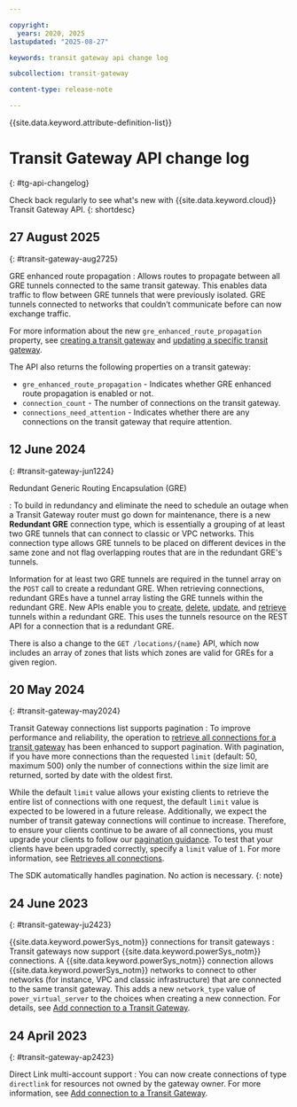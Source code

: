 ```yaml
---

copyright:
  years: 2020, 2025
lastupdated: "2025-08-27"

keywords: transit gateway api change log

subcollection: transit-gateway

content-type: release-note

---
```


{{site.data.keyword.attribute-definition-list}}

# Transit Gateway API change log
{: #tg-api-changelog}

Check back regularly to see what's new with {{site.data.keyword.cloud}} Transit Gateway API.
{: shortdesc}

## 27 August 2025
{: #transit-gateway-aug2725}

GRE enhanced route propagation
:    Allows routes to propagate between all GRE tunnels connected to the same transit gateway. This enables data traffic to flow between GRE tunnels that were previously isolated. GRE tunnels connected to networks that couldn’t communicate before can now exchange traffic. 

For more information about the new `gre_enhanced_route_propagation` property, see [creating a transit gateway](/apidocs/transit-gateway#create-transit-gateway) and [updating a specific transit gateway](/apidocs/transit-gateway#update-transit-gateway).
        
The API also returns the following properties on a transit gateway:

* `gre_enhanced_route_propagation` - Indicates whether GRE enhanced route propagation is enabled or not.
* `connection_count` - The number of connections on the transit gateway.
* `connections_need_attention` - Indicates whether there are any connections on the transit gateway that require attention.

## 12 June 2024
{: #transit-gateway-jun1224}

Redundant Generic Routing Encapsulation (GRE)

:    To build in redundancy and eliminate the need to schedule an outage when a Transit Gateway router must go down for maintenance, there is a new **Redundant GRE**  connection type, which is essentially a grouping of at least two GRE tunnels that can connect to classic or VPC networks. This connection type allows GRE tunnels to be placed on different devices in the same zone and not flag overlapping routes that are in the redundant GRE's tunnels.

   Information for at least two GRE tunnels are required in the tunnel array on the `POST` call to create a redundant GRE. When retrieving connections, redundant GREs have a tunnel array listing the GRE tunnels within the redundant GRE. New APIs enable you to [create](/apidocs/transit-gateway?code=go#create-transit-gateway-gre-tunnel), [delete](/apidocs/transit-gateway?code=go#delete-transit-gateway-connection-tunnels), [update](/apidocs/transit-gateway?code=go#update-transit-gateway-connection-tunnels), and [retrieve](/apidocs/transit-gateway?code=go#get-transit-gateway-connection-tunnels) tunnels within a redundant GRE. This uses the tunnels resource on the REST API for a connection that is a redundant GRE.

   There is also a change to the `GET /locations/{name}` API, which now includes an array of zones that lists which zones are valid for GREs for a given region.

## 20 May 2024
{: #transit-gateway-may2024}

Transit Gateway connections list supports pagination
:    To improve performance and reliability, the operation to [retrieve all connections for a transit gateway](/apidocs/transit-gateway#list-transit-gateway-connections) has been enhanced to support pagination. With pagination, if you have more connections than the requested `limit` (default: 50, maximum 500) only the number of connections within the size limit are returned, sorted by date with the oldest first.

   While the default `limit` value allows your existing clients to retrieve the entire list of connections with one request, the default `limit` value is expected to be lowered in a future release. Additionally, we expect the number of transit gateway connections will continue to increase. Therefore, to ensure your clients continue to be aware of all connections, you must upgrade your clients to follow our [pagination guidance](/apidocs/transit-gateway#api-pagination). To test that your clients have been upgraded correctly, specify a `limit` value of `1`. For more information, see [Retrieves all connections](/apidocs/transit-gateway?code=go#list-connections).

   The SDK automatically handles pagination. No action is necessary.
   {: note} 

## 24 June 2023
{: #transit-gateway-ju2423}

{{site.data.keyword.powerSys_notm}} connections for transit gateways
:    Transit gateways now support {{site.data.keyword.powerSys_notm}} connections. A {{site.data.keyword.powerSys_notm}} connection allows {{site.data.keyword.powerSys_notm}} networks to connect to other networks (for instance, VPC and classic infrastructure) that are connected to the same transit gateway. This adds a new `network_type` value of `power_virtual_server` to the choices when creating a new connection. For details, see [Add connection to a Transit Gateway](/apidocs/transit-gateway#create-transit-gateway-connection).

## 24 April 2023
{: #transit-gateway-ap2423}

Direct Link multi-account support
:    You can now create connections of type `directlink` for resources not owned by the gateway owner. For more information, see [Add connection to a Transit Gateway](/apidocs/transit-gateway#create-transit-gateway-connection).
